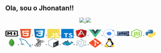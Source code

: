## Ola, sou o Jhonatan!!

<div align="center">
  <a href="https://github.com/gitjhonatan">
  <img height="180em" src="https://github-readme-stats.vercel.app/api?username=gitjhonatan&show_icons=true&theme=dark&include_all_commits=true&count_private=true"/>
  <img height="180em" src="https://github-readme-stats.vercel.app/api/top-langs/?username=gitjhonatan&layout=compact&langs_count=7&theme=dark"/>
</div>
  
  <div style="display: inline_block"><br>
    <img align="center" alt="gitjhonatan-MD" height="30" width="40" src="https://raw.githubusercontent.com/devicons/devicon/master/icons/markdown/markdown-original.svg">
    <img align="center" alt="gitjhonatan-HTML" height="30" width="40" src="https://raw.githubusercontent.com/devicons/devicon/master/icons/html5/html5-original.svg">
    <img align="center" alt="gitjhonatan-CSS" height="30" width="40" src="https://raw.githubusercontent.com/devicons/devicon/master/icons/css3/css3-original.svg">
    <img align="center" alt="gitjhonatan-Js" height="30" width="40" src="https://raw.githubusercontent.com/devicons/devicon/master/icons/javascript/javascript-plain.svg">
    <img align="center" alt="gitjhonatan-Ts" height="30" width="40" src="https://raw.githubusercontent.com/devicons/devicon/master/icons/typescript/typescript-plain.svg">
    <img align="center" alt="gitjhonatan-Ng" height="30" width="40" src="https://raw.githubusercontent.com/devicons/devicon/master/icons/angularjs/angularjs-original.svg">
    <img align="center" alt="gitjhonatan-Vue" height="30" width="40" src="https://raw.githubusercontent.com/devicons/devicon/master/icons/vuejs/vuejs-original.svg">
    <img align="center" alt="gitjhonatan-Ionic" height="30" width="40" src="https://raw.githubusercontent.com/devicons/devicon/master/icons/ionic/ionic-original.svg">
    <img align="center" alt="gitjhonatan-Php" height="30" width="40" src="https://raw.githubusercontent.com/devicons/devicon/master/icons/php/php-original.svg">
    <img align="center" alt="gitjhonatan-Pynodejsthon" height="30" width="40" src="https://raw.githubusercontent.com/devicons/devicon/master/icons/nodejs/nodejs-original.svg">
    <img align="center" alt="gitjhonatan-Python" height="30" width="40" src="https://raw.githubusercontent.com/devicons/devicon/master/icons/python/python-original.svg">
    <img align="center" alt="gitjhonatan-mongodb" height="30" width="40" src="https://raw.githubusercontent.com/devicons/devicon/master/icons/mongodb/mongodb-original.svg">
    <img align="center" alt="gitjhonatan-mysql" height="30" width="40" src="https://raw.githubusercontent.com/devicons/devicon/master/icons/mysql/mysql-original.svg">
    <img align="center" alt="gitjhonatan-microsoftsqlserver" height="30" width="40" src="https://raw.githubusercontent.com/devicons/devicon/master/icons/microsoftsqlserver/microsoftsqlserver-plain.svg">
    <img align="center" alt="gitjhonatan-bash" height="30" width="40" src="https://raw.githubusercontent.com/devicons/devicon/master/icons/bash/bash-original.svg">
    <img align="center" alt="gitjhonatan-docker" height="30" width="40" src="https://raw.githubusercontent.com/devicons/devicon/master/icons/docker/docker-original.svg">
    <img align="center" alt="gitjhonatan-electron" height="30" width="40" src="https://raw.githubusercontent.com/devicons/devicon/master/icons/electron/electron-original.svg">
    <img align="center" alt="gitjhonatan-git" height="30" width="40" src="https://raw.githubusercontent.com/devicons/devicon/master/icons/git/git-original.svg">
    <img align="center" alt="gitjhonatan-linux" height="30" width="40" src="https://raw.githubusercontent.com/devicons/devicon/master/icons/linux/linux-original.svg">

  </div>
